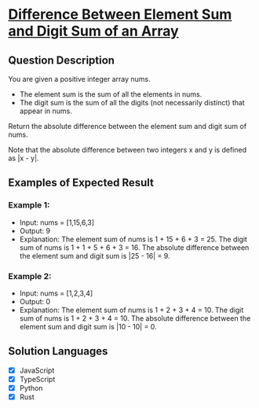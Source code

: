 # [Difference Between Element Sum and Digit Sum of an Array](https://leetcode.com/problems/difference-between-element-sum-and-digit-sum-of-an-array/description/)

## Question Description

You are given a positive integer array nums.

- The element sum is the sum of all the elements in nums.
- The digit sum is the sum of all the digits (not necessarily distinct) that appear in nums.

Return the absolute difference between the element sum and digit sum of nums.

Note that the absolute difference between two integers x and y is defined as |x - y|.

## Examples of Expected Result

### Example 1:

- Input: nums = [1,15,6,3]
- Output: 9
- Explanation:
  The element sum of nums is 1 + 15 + 6 + 3 = 25.
  The digit sum of nums is 1 + 1 + 5 + 6 + 3 = 16.
  The absolute difference between the element sum and digit sum is |25 - 16| = 9.

### Example 2:

- Input: nums = [1,2,3,4]
- Output: 0
- Explanation:
  The element sum of nums is 1 + 2 + 3 + 4 = 10.
  The digit sum of nums is 1 + 2 + 3 + 4 = 10.
  The absolute difference between the element sum and digit sum is |10 - 10| = 0.

## Solution Languages

- [x] JavaScript
- [x] TypeScript
- [x] Python
- [x] Rust

